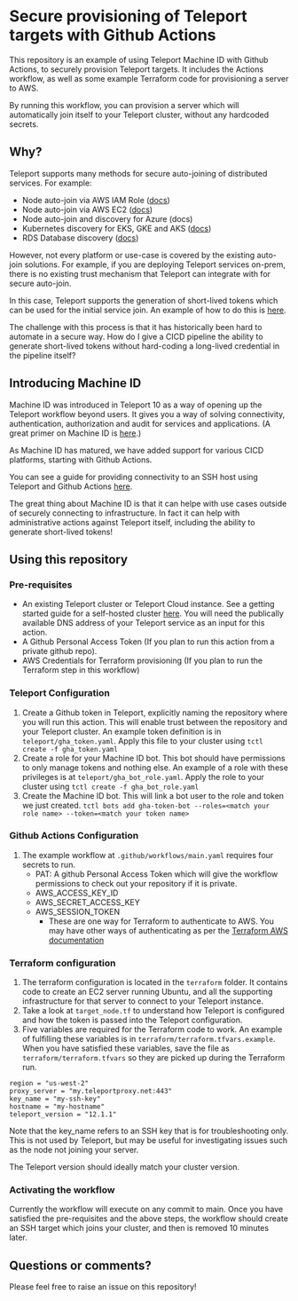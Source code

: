 # Secure provisioning of Teleport targets with Github Actions

This repository is an example of using Teleport Machine ID with Github Actions, to securely provision Teleport targets. It includes the Actions workflow, as well as some example Terraform code for provisioning a server to AWS. 

By running this workflow, you can provision a server which will automatically join itself to your Teleport cluster, without any hardcoded secrets. 

## Why?

Teleport supports many methods for secure auto-joining of distributed services. For example:
- Node auto-join via AWS IAM Role ([docs](https://goteleport.com/docs/management/guides/joining-nodes-aws-iam/))
- Node auto-join via AWS EC2 ([docs](https://goteleport.com/docs/management/guides/joining-nodes-aws-ec2/))
- Node auto-join and discovery for Azure (docs)
- Kubernetes discovery for EKS, GKE and AKS ([docs](https://goteleport.com/docs/kubernetes-access/discovery/))
- RDS Database discovery ([docs](https://goteleport.com/docs/database-access/guides/rds/))


However, not every platform or use-case is covered by the existing auto-join solutions. For example, if you are deploying Teleport services on-prem, there is no existing trust mechanism that Teleport can integrate with for secure auto-join. 

In this case, Teleport supports the generation of short-lived tokens which can be used for the initial service join. An example of how to do this is [here](https://goteleport.com/docs/management/admin/adding-nodes/). 

The challenge with this process is that it has historically been hard to automate in a secure way. How do I give a CICD pipeline the ability to generate short-lived tokens without hard-coding a long-lived credential in the pipeline itself?

## Introducing Machine ID

Machine ID was introduced in Teleport 10 as a way of opening up the Teleport workflow beyond users. It gives you a way of solving connectivity, authentication, authorization and audit for services and applications. 
(A great primer on Machine ID is [here](https://www.youtube.com/watch?v=QWd0eqIa9mA&ab_channel=Teleport).)

As Machine ID has matured, we have added support for various CICD platforms, starting with Github Actions. 

You can see a guide for providing connectivity to an SSH host using Teleport and Github Actions [here](https://goteleport.com/docs/machine-id/guides/github-actions/). 

The great thing about Machine ID is that it can helpe with use cases outside of securely connecting to infrastructure. In fact it can help with administrative actions against Teleport itself, including the ability to generate short-lived tokens! 

## Using this repository

### Pre-requisites
* An existing Teleport cluster or Teleport Cloud instance. See a getting started guide for a self-hosted cluster [here](https://goteleport.com/docs/try-out-teleport/linux-server/). You will need the publically available DNS address of your Teleport service as an input for this action. 
* A Github Personal Access Token (If you plan to run this action from a private github repo).
* AWS Credentials for Terraform provisioning (If you plan to run the Terraform step in this workflow)



### Teleport Configuration
1. Create a Github token in Teleport, explicitly naming the repository where you will run this action. This will enable trust between the repository and your Teleport cluster. An example token definition is in `teleport/gha_token.yaml`. Apply this file to your cluster using `tctl create -f gha_token.yaml`
2. Create a role for your Machine ID bot. This bot should have permissions to only manage tokens and nothing else. An example of a role with these privileges is at `teleport/gha_bot_role.yaml`. Apply the role to your cluster using `tctl create -f gha_bot_role.yaml`
3. Create the Machine ID bot. This will link a bot user to the role and token we just created. `tctl bots add gha-token-bot --roles=<match your role name> --token=<match your token name>`

### Github Actions Configuration
1. The example workflow at `.github/workflows/main.yaml` requires four secrets to run. 
   * PAT:  A github Personal Access Token which will give the workflow permissions to check out your repository if it is private. 
   * AWS_ACCESS_KEY_ID
   * AWS_SECRET_ACCESS_KEY
   * AWS_SESSION_TOKEN
     * These are one way for Terraform to authenticate to AWS. You may have other ways of authenticating as per the [Terraform AWS documentation](https://registry.terraform.io/providers/hashicorp/aws/latest/docs#provider-configuration)

### Terraform configuration
1. The terraform configuration is located in the `terraform` folder. It contains code to create an EC2 server running Ubuntu, and all the supporting infrastructure for that server to connect to your Teleport instance. 
2. Take a look at `target_node.tf` to understand how Teleport is configured and how the token is passed into the Teleport configuration. 
3. Five variables are required for the Terraform code to work. An example of fulfilling these variables is in `terraform/terraform.tfvars.example`. When you have satisfied these variables, save the file as `terraform/terraform.tfvars` so they are picked up during the Terraform run. 
```
region = "us-west-2"
proxy_server = "my.teleportproxy.net:443"
key_name = "my-ssh-key"
hostname = "my-hostname"
teleport_version = "12.1.1"
```
Note that the key_name refers to an SSH key that is for troubleshooting only. This is not used by Teleport, but may be useful for investigating issues such as the node not joining your server. 

The Teleport version should ideally match your cluster version. 

### Activating the workflow
Currently the workflow will execute on any commit to main. Once you have satisfied the pre-requisites and the above steps, the workflow should create an SSH target which joins your cluster, and then is removed 10 minutes later. 


## Questions or comments?
Please feel free to raise an issue on this repository!